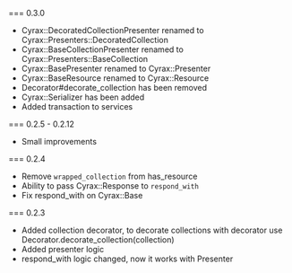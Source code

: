 === 0.3.0
* Cyrax::DecoratedCollectionPresenter renamed to Cyrax::Presenters::DecoratedCollection
* Cyrax::BaseCollectionPresenter renamed to Cyrax::Presenters::BaseCollection
* Cyrax::BasePresenter renamed to Cyrax::Presenter
* Cyrax::BaseResource renamed to Cyrax::Resource
* Decorator#decorate_collection has been removed
* Cyrax::Serializer has been added
* Added transaction to services

=== 0.2.5 - 0.2.12
* Small improvements

=== 0.2.4
* Remove `wrapped_collection` from has_resource
* Ability to pass Cyrax::Response to `respond_with`
* Fix respond_with on Cyrax::Base

=== 0.2.3
* Added collection decorator, to decorate collections with decorator use Decorator.decorate_collection(collection)
* Added presenter logic
* respond_with logic changed, now it works with Presenter
